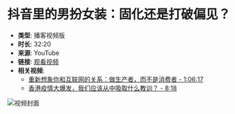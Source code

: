 # 抖音里的男扮女装：固化还是打破偏见？

- **类型**: 播客视频版
- **时长**: 32:20
- **来源**: YouTube
- **链接**: [观看视频](https://www.youtube.com/watch?v=JePxmKChLL4)
- **相关视频**:
  - [重新想象你和互联网的关系：做生产者，而不是消费者 - 1:06:17](https://www.youtube.com/watch?v=JePxmKChLL4)
  - [香港疫情大爆发，我们应该从中吸取什么教训？ - 8:18](https://www.youtube.com/watch?v=Y5NLeMzqja4)

![视频封面](https://img.youtube.com/vi/JePxmKChLL4/maxresdefault.jpg) 